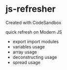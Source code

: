 # js-refresher
Created with CodeSandbox

quick refresh on Modern JS 
* export import modules
* variables usage
* array usage
* deconstructing usage
* spread usage
